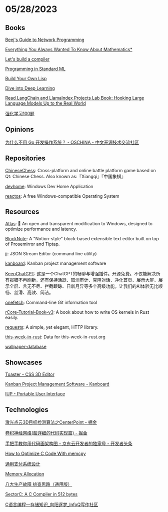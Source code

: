 # 05/28/2023

## Books
[Beej's Guide to Network Programming](https://beej.us/guide/bgnet/)

[Everything You Always Wanted To Know About Mathematics*](https://www.math.cmu.edu/~jmackey/151_128/bws_book.pdf)

[Let's build a compiler](https://xmonader.github.io/letsbuildacompiler-pretty/tutor01_introduction.html)

[Programming in Standard ML](http://www.cs.cmu.edu/~rwh/isml/book.pdf)

[Build Your Own Lisp](https://buildyourownlisp.com/contents)

[Dive into Deep Learning](http://d2l.ai/index.html)

[Read LangChain and LlamaIndex Projects Lab Book: Hooking Large Language Models Up to the Real World](https://leanpub.com/langchain/read)

[强化学习100题](https://p100.koki-saitoh.com/zh-CN)

## Opinions
[为什么不用 Go 开发操作系统？ - OSCHINA - 中文开源技术交流社区](https://www.oschina.net/news/242069/os-in-golang-why-not)

## Repositories
[ChineseChess](https://github.com/XMuli/ChineseChess): Cross-platform and online battle platform game based on Qt: Chinese Chess. Also known as:『Xiangqi』『中国象棋』

[devhome](https://github.com/microsoft/devhome): Windows Dev Home Application

[reactos](https://github.com/reactos/reactos): A free Windows-compatible Operating System

## Resources
[Atlas](https://github.com/Atlas-OS/Atlas): 🚀 An open and transparent modification to Windows, designed to optimize performance and latency.

[BlockNote](https://github.com/TypeCellOS/BlockNote): A "Notion-style" block-based extensible text editor built on top of Prosemirror and Tiptap.

[jj](https://github.com/tidwall/jj): JSON Stream Editor (command line utility)

[kanboard](https://github.com/kanboard/kanboard): Kanban project management software

[KeepChatGPT](https://github.com/xcanwin/KeepChatGPT): 这是一个ChatGPT的畅聊与增强插件。开源免费。不仅能解决所有报错不再刷新，还有保持活跃、取消审计、克隆对话、净化首页、展示大屏、展示全屏、言无不尽、拦截跟踪、日新月异等多个高级功能。让我们的AI体验无比顺畅、丝滑、高效、简洁。

[onefetch](https://github.com/o2sh/onefetch): Command-line Git information tool

[rCore-Tutorial-Book-v3](https://github.com/rcore-os/rCore-Tutorial-Book-v3): A book about how to write OS kernels in Rust easily.

[requests](https://github.com/psf/requests): A simple, yet elegant, HTTP library.

[this-week-in-rust](https://github.com/rust-lang/this-week-in-rust): Data for this-week-in-rust.org

[wallpaper-database](https://github.com/mouday/wallpaper-database)

## Showcases
[Toaster - CSS 3D Editor](https://petertyliu.github.io/toaster/)

[Kanban Project Management Software - Kanboard](https://kanboard.org/)

[IUP - Portable User Interface](https://www.tecgraf.puc-rio.br/iup/)

## Technologies
[激光点云3D目标检测算法之CenterPoint - 掘金](https://juejin.cn/post/7234795795215302717)

[卷积神经网络(超详细的代码实现篇) - 掘金](https://juejin.cn/post/7234788442026131514)

[手把手教你用代码画架构图 - 京东云开发者的独家号 - 开发者头条](https://toutiao.io/posts/efu49xp)

[How to Optimize C Code With memcpy](https://www.i-programmer.info/programming/cc/16288-how-to-optimize-c-code-with-memcpy.html)

[通用支付系统设计](https://mp.weixin.qq.com/s/NPskt0_sNTxz_kAt-_9X4w)

[Memory Allocation](https://samwho.dev/memory-allocation/)

[八大生产故障 排查思路（通用版）](https://mp.weixin.qq.com/s/WtchexOsbPMbuN25XQtB-A)

[SectorC: A C Compiler in 512 bytes](https://xorvoid.com/sectorc.html)

[C语言编程—存储知识_向阳逐梦_InfoQ写作社区](https://xie.infoq.cn/article/e22274f6c675d0044dba668c9)
